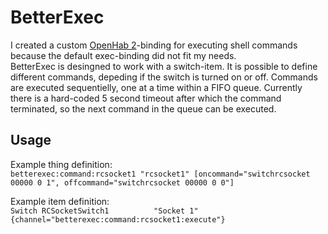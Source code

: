 # BetterExec
I created a custom  [OpenHab 2](https://github.com/openhab)-binding for executing shell commands because the default exec-binding did not fit my needs. \
BetterExec is desingned to work with a switch-item. 
It is possible to define different commands, depeding if the switch is turned on or off. Commands are executed sequentielly, one at a time within a FIFO queue. Currently there is a hard-coded 5 second timeout after which the command terminated, so the next command in the queue can be executed. 

## Usage
Example thing definition:\
`betterexec:command:rcsocket1 "rcsocket1" [oncommand="switchrcsocket 00000 0 1", offcommand="switchrcsocket 00000 0 0"]`

Example item definition:\
`Switch RCSocketSwitch1          "Socket 1"           {channel="betterexec:command:rcsocket1:execute"}`


